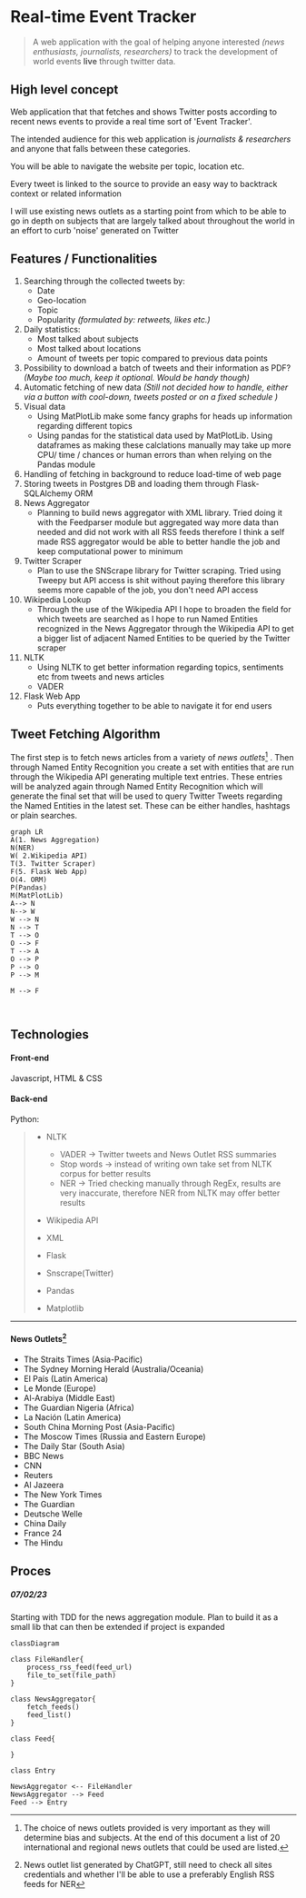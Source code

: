 

# Real-time Event Tracker


> A web application with the goal of helping anyone interested *(news enthusiasts, journalists, researchers)* to track the development of world events **live** through twitter data. 

## High level concept

Web application that that fetches and shows Twitter posts according to recent news events to provide a real time sort of 'Event Tracker'.

The intended audience for this web application is *journalists & researchers* and anyone that falls between these categories.

You will be able to navigate the website per topic, location etc.

Every tweet is linked to the source to provide an easy way to backtrack context or related information

I will use existing news outlets as a starting point from which to be able to go in depth on subjects that are largely talked about throughout the world in an effort to curb 'noise' generated on Twitter

## Features / Functionalities

1. Searching through the collected tweets by:
    - Date
    - Geo-location
    - Topic
    - Popularity *(formulated by: retweets, likes etc.)*
2. Daily statistics:
	 - Most talked about subjects
	 - Most talked about locations
	 - Amount of tweets per topic compared to previous data points
3.  Possibility to download a batch of tweets and their information as PDF? *(Maybe too much, keep it optional. Would be handy though)*
4. Automatic fetching of new data *(Still not decided how to handle, either via a button with cool-down, tweets posted or on a fixed schedule )*
5. Visual data
	- Using MatPlotLib make some fancy graphs for heads up information regarding different topics
	- Using pandas for the statistical data used by MatPlotLib. Using dataframes as making these calclations manually may take up more CPU/ time / chances or human errors than when relying on the Pandas module
6. Handling of fetching in background to reduce load-time of web page
7. Storing tweets in Postgres DB and loading them through Flask-SQLAlchemy ORM 
8. News Aggregator
	- Planning to build news aggregator with XML library. Tried doing it with the Feedparser module but aggregated way more data than needed and did not work with all RSS feeds therefore I think a self made RSS aggregator would be able to better handle the job and keep computational power to minimum
9. Twitter Scraper
	- Plan to use the SNScrape library for Twitter scraping. Tried using Tweepy but API access is shit without paying therefore this library seems more capable of the job, you don't need API access 
10. Wikipedia Lookup
	- Through the use of the Wikipedia API I hope to broaden the field for which tweets are searched as I hope to run Named Entities recognized in the News Aggregator through the Wikipedia API to get a bigger list of adjacent Named Entities to be queried by the Twitter scraper
11. NLTK
	- Using NLTK to get better information regarding topics, sentiments etc from tweets and news articles
	- VADER
12. Flask Web App
	- Puts everything together to be able to navigate it for end users



## Tweet Fetching Algorithm

The first step is to fetch news articles from a variety of *news outlets*[^1] .
Then through Named Entity Recognition you create a set with entities that are run through the Wikipedia API generating multiple text entries. These entries will be analyzed again through Named Entity Recognition which will generate the final set that will be used to query Twitter Tweets regarding the Named Entities in the latest set. 
These can be either handles, hashtags or plain searches. 


[^1]:The choice of news outlets provided is very important as they will determine bias and subjects. At the end of this document a list of 20 international and regional news outlets that could be used are listed.


```mermaid
graph LR
A(1. News Aggregation)
N(NER)
W( 2.Wikipedia API)
T(3. Twitter Scraper)
F(5. Flask Web App)
O(4. ORM)
P(Pandas)
M(MatPlotLib)
A--> N
N--> W
W --> N
N --> T
T --> O
O --> F
T --> A
O --> P
P --> O
P --> M

M --> F



```

##  Technologies

#### Front-end

Javascript, HTML & CSS

#### Back-end
Python:

> - NLTK
>	- VADER -> Twitter tweets and News Outlet RSS summaries
>	- Stop words -> instead of writing own take set from NLTK corpus for better results
>	- NER -> Tried checking manually through RegEx, results are very inaccurate, therefore NER from NLTK may offer better results
>
> - Wikipedia API
> - XML 
> - Flask
> - Snscrape(Twitter)
> - Pandas
> - Matplotlib

<hr/>



#### News Outlets[^2]

- The Straits Times (Asia-Pacific)
- The Sydney Morning Herald (Australia/Oceania)
- El País (Latin America)
- Le Monde (Europe)
- Al-Arabiya (Middle East)
- The Guardian Nigeria (Africa)
- La Nación (Latin America)
- South China Morning Post (Asia-Pacific)
- The Moscow Times (Russia and Eastern Europe)
- The Daily Star (South Asia)
- BBC News
- CNN
- Reuters
- Al Jazeera
- The New York Times
- The Guardian
- Deutsche Welle
- China Daily
- France 24
- The Hindu

[^2]: News outlet list generated by ChatGPT, still need to check all sites credentials and whether I'll be able to use a preferably English RSS feeds for NER

## Proces 

##### 07/02/23
Starting with TDD for the news aggregation module. 
Plan to build it as a small lib that can then be extended  if project is expanded

```mermaid
classDiagram

class FileHandler{
	process_rss_feed(feed_url)
	file_to_set(file_path)
}

class NewsAggregator{
	fetch_feeds()
	feed_list()
}

class Feed{
	
}

class Entry

NewsAggregator <-- FileHandler
NewsAggregator --> Feed
Feed --> Entry

```

